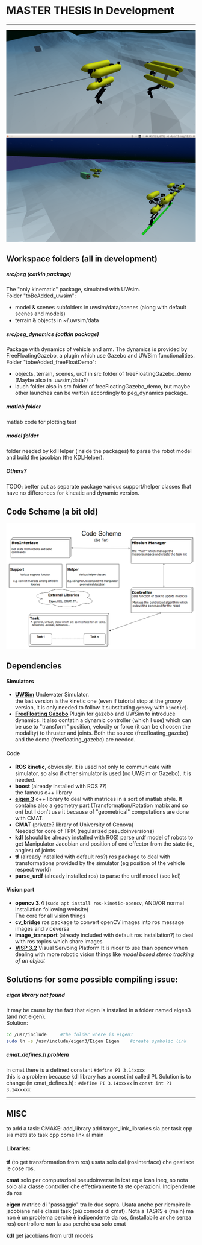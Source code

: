 # MASTER THESIS In Development
---
![UWsim Screenshot](images/uwsim.png "UWsim")  
![UWsim Screenshot](images/uwsim2.png "UWsim")  
## Workspace folders (all in development)
##### src/peg (catkin package)
The "only kinematic" package, simulated with UWsim.  
Folder "toBeAdded_uwsim":
* model & scenes subfolders in uwsim/data/scenes (along with default scenes and models)
* terrain & objects in ~/.uwsim/data  
##### src/peg_dynamics (catkin package)
Package with dynamics of vehicle and arm. The dynamics is provided by FreeFloatingGazebo, a plugin which use Gazebo and UWSim functionalities.  
Folder "tobeAdded_freeFloatDemo":
* objects, terrain, scenes, urdf in src folder of freeFloatingGazebo_demo (Maybe also in .uwsim/data?)
* lauch folder also in src folder of freeFloatingGazebo_demo, but maybe other launches can be written accordingly to peg_dynamics package.

##### matlab folder
matlab code for plotting test

##### model folder
folder needed by kdlHelper (inside the packages) to parse the robot model and build the jacobian (the KDLHelper).

##### Others?
TODO: better put as separate package various support/helper classes that have no differences for kineatic and dynamic version.



## Code Scheme (a bit old)
![Code Scheme](images/CodeScheme_old.png "Code Scheme")


## Dependencies
#### Simulators
* [**UWSim**](http://www.irs.uji.es/uwsim/) Undewater Simulator.  
  the last version is the kinetic one (even if tutorial stop at the groovy version, it is only needed to follow it substituting `groovy` with `kinetic`).
* [**FreeFloating Gazebo**](https://github.com/freefloating-gazebo) Plugin for gazebo and UWSim to introduce   dynamics.  It also contatin a dynamic controller (which I use) which can be use to "transform" position, velocity or force (it can be choosen the modality) to thruster and joints.
  Both the source (freefloating_gazebo) and the demo (freefloating_gazebo) are needed.
#### Code
* **ROS kinetic**, obviously. 
  It is used not only to communicate with simulator, so also if other simulator is used (no UWSim or Gazebo), it is needed.
* **boost** (already installed with ROS ??)  
  the famous c++ library 
* [**eigen 3**](http://eigen.tuxfamily.org/index.php?title=Main_Page) c++ library to deal with matrices in a sort of matlab style.
  It contains also a geometry part (Transformation/Rotation matrix and so on) but I don't use it because of "geometrical" computations are done with CMAT.
* **CMAT** (private? library of University of Genova)  
  Needed for core of TPIK (regularized pseudoinversions)
* **kdl** (should be already installed with ROS) 
  parse urdf model of robots to get Manipulator Jacobian and position of end effector from the state (ie, angles) of joints
* **tf** (already installed with default ros?) ros package to deal with transformations provided by the simulator (eg position of the vehicle respect world)
* **parse_urdf** (already installed ros)
  to parse the urdf model (see kdl)

#### Vision part
* **opencv 3.4** (`sudo apt install ros-kinetic-opencv`, AND/OR normal installation following website)  
  The core for all vision things
* **cv_bridge** ros package to convert openCV images into ros message images and viceversa
* **image_transport** (already included with default ros installation?)
  to deal with ros topics which share images
*  [**VISP 3.2**](https://visp.inria.fr/) Visual Servoing Platform
   It is nicer to use than opencv when dealing with more robotic vision things like *model based stereo tracking of an object*


## Solutions for some possible compiling issue:
##### eigen library not found
It may be cause by the fact that eigen is installed in a folder named eigen3 (and not eigen).  
Solution:
```bash
cd /usr/include     #the folder where is eigen3   
sudo ln -s /usr/include/eigen3/Eigen Eigen    #create symbolic link
```
##### cmat_defines.h problem
in cmat there is a defined constant `#define PI 3.14xxxx`  
this is a problem because kdl library has a const int called PI.
Solution is to change (in cmat_defines.h) :
`#define PI 3.14xxxxx` in `const int PI 3.14xxxxx`

______________________________
## MISC

to add a task:
CMAKE:
add_library
add target_link_libraries sia per task cpp sia metti sto task cpp come link al main


#### Libraries:
**tf** (to get transformation from ros) usata solo dal (rosInterface) che gestisce le cose ros.

**cmat** solo per computazioni pseudoinverse in icat eq e ican ineq, so nota solo alla classe controller che effettivamente fa ste operazioni. Indipendente da ros

**eigen** matrice di "passaggio" tra le due sopra.
Usata anche per riempire le jacobiane nelle classi task (più comoda di cmat).
Nota a TASKS e (main) ma non è un problema perchè è indipendente da ros, (installabile anche senza ros)
controllore non la usa perchè usa solo cmat

**kdl** get jacobians from urdf models



